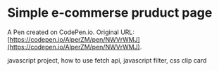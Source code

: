 # Simple e-commerse pruduct page

A Pen created on CodePen.io. Original URL: [https://codepen.io/AlperZM/pen/NWVrWMJ](https://codepen.io/AlperZM/pen/NWVrWMJ).

javascript project, how to use fetch api, javascript filter, 
css clip card
